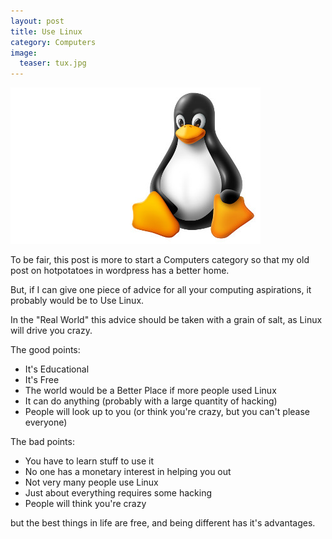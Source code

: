 ```yaml
---
layout: post
title: Use Linux
category: Computers
image:
  teaser: tux.jpg
---
```


![Tux the Linux Penguin](/images/tux.jpg)

To be fair, this post is more to start a Computers category so that my old post on hotpotatoes in wordpress has a better home.

But, if I can give one piece of advice for all your computing aspirations, it probably would be to Use Linux.

In the "Real World" this advice should be taken with a grain of salt, as Linux will drive you crazy.

The good points:

 * It's Educational
 * It's Free
 * The world would be a Better Place if more people used Linux
 * It can do anything (probably with a large quantity of hacking)
 * People will look up to you (or think you're crazy, but you can't please everyone)

The bad points:

 * You have to learn stuff to use it
 * No one has a monetary interest in helping you out
 * Not very many people use Linux
 * Just about everything requires some hacking
 * People will think you're crazy

but the best things in life are free, and being different has it's advantages.

